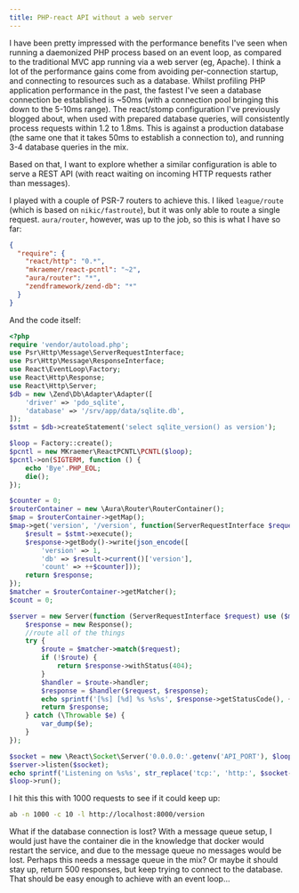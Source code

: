 ```yaml
---
title: PHP-react API without a web server
---
```


I have been pretty impressed with the performance benefits I've seen when running a daemonized PHP process based on an event loop, as compared to the traditional MVC app running via a web server (eg, Apache). I think a lot of the performance gains come from avoiding per-connection startup, and connecting to resources such as a database.
Whilst profiling PHP application performance in the past, the fastest I've seen a database connection be established is ~50ms (with a connection pool bringing this down to the 5-10ms range).
The react/stomp configuration I've previously blogged about, when used with prepared database queries, will consistently process requests within 1.2 to 1.8ms. This is against a production database (the same one that it takes 50ms to establish a connection to), and running 3-4 database queries in the mix.

Based on that, I want to explore whether a similar configuration is able to serve a REST API (with react waiting on incoming HTTP requests rather than messages).

I played with a couple of PSR-7 routers to achieve this. I liked `league/route` (which is based on `nikic/fastroute`), but it was only able to route a single request.
`aura/router`, however, was up to the job, so this is what I have so far:

```json
{
  "require": {
    "react/http": "0.*",
    "mkraemer/react-pcntl": "~2",
    "aura/router": "*",
    "zendframework/zend-db": "*"
  }
}
```
And the code itself:

```php
<?php
require 'vendor/autoload.php';
use Psr\Http\Message\ServerRequestInterface;
use Psr\Http\Message\ResponseInterface;
use React\EventLoop\Factory;
use React\Http\Response;
use React\Http\Server;
$db = new \Zend\Db\Adapter\Adapter([
    'driver' => 'pdo_sqlite',
    'database' => '/srv/app/data/sqlite.db',
]);
$stmt = $db->createStatement('select sqlite_version() as version');

$loop = Factory::create();
$pcntl = new MKraemer\ReactPCNTL\PCNTL($loop);
$pcntl->on(SIGTERM, function () {
    echo 'Bye'.PHP_EOL;
    die();
});

$counter = 0;
$routerContainer = new \Aura\Router\RouterContainer();
$map = $routerContainer->getMap();
$map->get('version', '/version', function(ServerRequestInterface $request, ResponseInterface $response) use (&$counter, $stmt){
    $result = $stmt->execute();
    $response->getBody()->write(json_encode([
        'version' => 1,
        'db' => $result->current()['version'],
        'count' => ++$counter]));
    return $response;
});
$matcher = $routerContainer->getMatcher();
$count = 0;

$server = new Server(function (ServerRequestInterface $request) use ($matcher, &$count) {
    $response = new Response();
    //route all of the things
    try {
        $route = $matcher->match($request);
        if (!$route) {
            return $response->withStatus(404);
        }
        $handler = $route->handler;
        $response = $handler($request, $response);
        echo sprintf('[%s] [%d] %s %s%s', $response->getStatusCode(), ++$count, $request->getMethod(), $request->getUri(), PHP_EOL);
        return $response;
    } catch (\Throwable $e) {
        var_dump($e);
    }
});

$socket = new \React\Socket\Server('0.0.0.0:'.getenv('API_PORT'), $loop);
$server->listen($socket);
echo sprintf('Listening on %s%s', str_replace('tcp:', 'http:', $socket->getAddress()), PHP_EOL);
$loop->run();
```

I hit this this with 1000 requests to see if it could keep up:

```bash
ab -n 1000 -c 10 -l http://localhost:8000/version
```

What if the database connection is lost?
With a message queue setup, I would just have the container die in the knowledge that docker would restart the service, and due to the message queue no messages would be lost. Perhaps this needs a message queue in the mix? Or maybe it should stay up, return 500 responses, but keep trying to connect to the database. That should be easy enough to achieve with an event loop...
